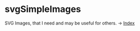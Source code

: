 # svgSimpleImages
SVG Images, that I need and may be useful for others.
&rarr; [Index](https://aikige.github.io/svgSimpleImages/)
